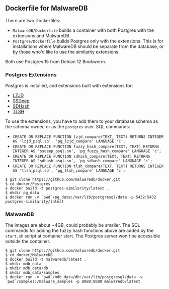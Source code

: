 ## Dockerfile for MalwareDB

There are two Dockerfiles:
* `MalwareDB/Dockerfile` builds a container with both Postgres with the extensions and MalwareDB.
* `Postgres/Dockerfile` builds Postgres only with the extensions. This is for installations where MalwareDB should be separate from the database, or by those who'd like to use the similarity extensions.

Both use Postgres 15 from Debian 12 Bookworm.

### Postgres Extensions
Postgres is installed, and extensions built with extensions for:
* [LZJD](https://github.com/malwaredb/LZJD)
* [SSDeep](https://github.com/malwaredb/ssdeep_psql)
* [SDHash](https://github.com/malwaredb/sdhash_psql)
* [TLSH](https://github.com/malwaredb/tlsh_pg)

To use the extensions, you have to add them to your database schema as the schema owner, or as the `postgres` user. SQL commands:
* `CREATE OR REPLACE FUNCTION lzjd_compare(TEXT, TEXT) RETURNS INTEGER AS 'lzjd_psql.so', 'pg_lzjd_compare' LANGUAGE 'c';`
* `CREATE OR REPLACE FUNCTION fuzzy_hash_compare(TEXT, TEXT) RETURNS INTEGER AS 'ssdeep_psql.so', 'pg_fuzzy_hash_compare' LANGUAGE 'c';`
* `CREATE OR REPLACE FUNCTION sdhash_compare(TEXT, TEXT) RETURNS INTEGER AS 'sdhash_psql.so', 'pg_sdhash_compare' LANGUAGE 'c';`
* `CREATE OR REPLACE FUNCTION tlsh_compare(TEXT, TEXT) RETURNS INTEGER AS 'tlsh_psql.so', 'pg_tlsh_compare' LANGUAGE 'c';`

```
$ git clone https://github.com/malwaredb/docker.git
$ cd docker/Postgres
$ docker build -t postgres-similarity/latest .
$ mkdir pg_data
$ docker run -v `pwd`/pg_data:/var/lib/postgresql/data -p 5432:5432 postgres-similarity/latest
```

### MalwareDB
The images are about ~4GB, could probably be smaller. The SQL commands for adding the fuzzy hash functions above are added by the `start.sh` script at container start. The Postgres server won't be accessible outside the container.

```
$ git clone https://github.com/malwaredb/docker.git
$ cd docker/MalwareDB
$ docker build -t malwaredb/latest .
$ mkdir mdb_data
$ mkdir mdb_data/db
$ mkdir mdb_data/samples
$ docker run -v `pwd`/mdb_data/db:/var/lib/postgresql/data -v `pwd`/samples:/malware_samples -p 8080:8080 malwaredb/latest
```
